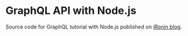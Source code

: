 # GraphQL API with Node.js

Source code for GraphQL tutorial with Node.js published on [iRonin blog](https://www.ironin.it/blog/creating-an-api-with-nodejs-using-graphql.html).
